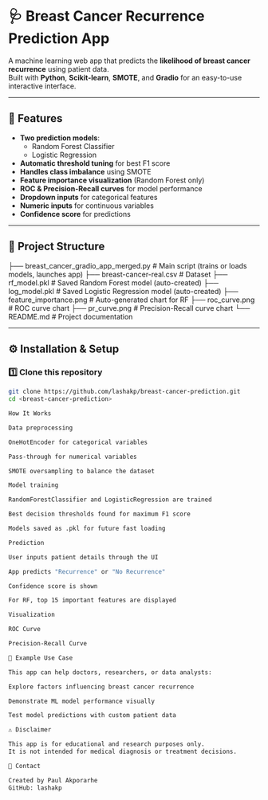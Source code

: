 # 🩺 Breast Cancer Recurrence Prediction App

A machine learning web app that predicts the **likelihood of breast cancer recurrence** using patient data.  
Built with **Python**, **Scikit-learn**, **SMOTE**, and **Gradio** for an easy-to-use interactive interface.

---

## 🚀 Features
- **Two prediction models**:
  - Random Forest Classifier
  - Logistic Regression
- **Automatic threshold tuning** for best F1 score
- **Handles class imbalance** using SMOTE
- **Feature importance visualization** (Random Forest only)
- **ROC & Precision-Recall curves** for model performance
- **Dropdown inputs** for categorical features
- **Numeric inputs** for continuous variables
- **Confidence score** for predictions

---

## 📂 Project Structure

├── breast_cancer_gradio_app_merged.py # Main script (trains or loads models, launches app)
├── breast-cancer-real.csv # Dataset
├── rf_model.pkl # Saved Random Forest model (auto-created)
├── log_model.pkl # Saved Logistic Regression model (auto-created)
├── feature_importance.png # Auto-generated chart for RF
├── roc_curve.png # ROC curve chart
├── pr_curve.png # Precision-Recall curve chart
└── README.md # Project documentation


---

## ⚙️ Installation & Setup

### 1️⃣ Clone this repository
```bash
git clone https://github.com/lashakp/breast-cancer-prediction.git
cd <breast-cancer-prediction>

How It Works

Data preprocessing

OneHotEncoder for categorical variables

Pass-through for numerical variables

SMOTE oversampling to balance the dataset

Model training

RandomForestClassifier and LogisticRegression are trained

Best decision thresholds found for maximum F1 score

Models saved as .pkl for future fast loading

Prediction

User inputs patient details through the UI

App predicts "Recurrence" or "No Recurrence"

Confidence score is shown

For RF, top 15 important features are displayed

Visualization

ROC Curve

Precision-Recall Curve

📌 Example Use Case

This app can help doctors, researchers, or data analysts:

Explore factors influencing breast cancer recurrence

Demonstrate ML model performance visually

Test model predictions with custom patient data

⚠️ Disclaimer

This app is for educational and research purposes only.
It is not intended for medical diagnosis or treatment decisions.

📧 Contact

Created by Paul Akporarhe
GitHub: lashakp
